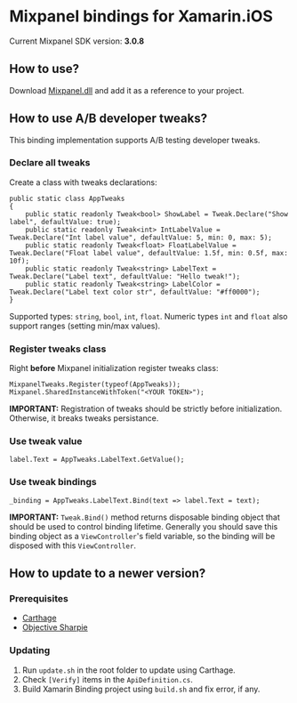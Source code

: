 # Mixpanel bindings for Xamarin.iOS

Current Mixpanel SDK version: **3.0.8**

## How to use?

Download [Mixpanel.dll](Mixpanel.dll) and add it as a reference to your project.

## How to use A/B developer tweaks?

This binding implementation supports A/B testing developer tweaks.

### Declare all tweaks

Create a class with tweaks declarations:
```
public static class AppTweaks
{
    public static readonly Tweak<bool> ShowLabel = Tweak.Declare("Show label", defaultValue: true);
    public static readonly Tweak<int> IntLabelValue = Tweak.Declare("Int label value", defaultValue: 5, min: 0, max: 5);
    public static readonly Tweak<float> FloatLabelValue = Tweak.Declare("Float label value", defaultValue: 1.5f, min: 0.5f, max: 10f);
    public static readonly Tweak<string> LabelText = Tweak.Declare("Label text", defaultValue: "Hello tweak!");
    public static readonly Tweak<string> LabelColor = Tweak.Declare("Label text color str", defaultValue: "#ff0000");
}
```
Supported types: `string`, `bool`, `int`, `float`. Numeric types `int` and `float` also support ranges (setting min/max values).

### Register tweaks class

Right **before** Mixpanel initialization register tweaks class:
```
MixpanelTweaks.Register(typeof(AppTweaks));
Mixpanel.SharedInstanceWithToken("<YOUR TOKEN>");
```

**IMPORTANT:** Registration of tweaks should be strictly before initialization. Otherwise, it breaks tweaks persistance.

### Use tweak value

```
label.Text = AppTweaks.LabelText.GetValue();
```

### Use tweak bindings

```
_binding = AppTweaks.LabelText.Bind(text => label.Text = text);
```

**IMPORTANT:** `Tweak.Bind()` method returns disposable binding object that should be used to control binding lifetime.
Generally you should save this binding object as a `ViewController`'s field variable, so the binding will be disposed with this `ViewController`.


## How to update to a newer version?

### Prerequisites

- [Carthage](https://github.com/Carthage/Carthage)
- [Objective Sharpie](https://download.xamarin.com/objective-sharpie/ObjectiveSharpie.pkg)

### Updating

1. Run `update.sh` in the root folder to update using Carthage.
2. Check `[Verify]` items in the `ApiDefinition.cs`.
3. Build Xamarin Binding project using `build.sh` and fix error, if any.
